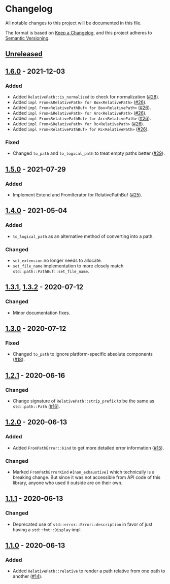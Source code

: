 # Changelog

All notable changes to this project will be documented in this file.

The format is based on [Keep a Changelog](https://keepachangelog.com/en/1.0.0/),
and this project adheres to [Semantic Versioning](https://semver.org/spec/v2.0.0.html).

## [Unreleased]

## [1.6.0] - 2021-12-03

### Added
* Added `RelativePath::is_normalized` to check for normalization ([#28]).
* Added `impl From<&RelativePath> for Box<RelativePath>` ([#26]).
* Added `impl From<RelativePathBuf> for Box<RelativePath>` ([#26]).
* Added `impl From<&RelativePath> for Arc<RelativePath>` ([#26]).
* Added `impl From<RelativePathBuf> for Arc<RelativePath>` ([#26]).
* Added `impl From<&RelativePath> for Rc<RelativePath>` ([#26]).
* Added `impl From<RelativePathBuf> for Rc<RelativePath>` ([#26]).

### Fixed
* Changed `to_path` and `to_logical_path` to treat empty paths better ([#29]).

[#29]: https://github.com/udoprog/relative-path/pull/29
[#28]: https://github.com/udoprog/relative-path/pull/28
[#26]: https://github.com/udoprog/relative-path/pull/26

## [1.5.0] - 2021-07-29

### Added
* Implement Extend and FromIterator for RelativePathBuf ([#25]).

[#25]: https://github.com/udoprog/relative-path/pull/25

## [1.4.0] - 2021-05-04

### Added
* `to_logical_path` as an alternative method of converting into a path.

### Changed
* `set_extension` no longer needs to allocate.
* `set_file_name` implementation to more closely match
  `std::path::PathBuf::set_file_name`.

## [1.3.1], [1.3.2] - 2020-07-12

### Changed
* Minor documentation fixes.

## [1.3.0] - 2020-07-12

### Fixed
* Changed `to_path` to ignore platform-specific absolute components ([#18]).

[#18]: https://github.com/udoprog/relative-path/pull/18

## [1.2.1] - 2020-06-16

### Changed
* Change signature of `RelativePath::strip_prefix` to be the same as `std::path::Path` ([#16]).

## [1.2.0] - 2020-06-13

### Added
* Added `FromPathError::kind` to get more detailed error information ([#15]).

### Changed
* Marked `FromPathErrorKind` `#[non_exhaustive]` which technically is a breaking
  change. But since it was not accessible from API code of this library, anyone
  who used it outside are on their own.

## [1.1.1] - 2020-06-13

### Changed
* Deprecated use of `std::error::Error::description` in favor of just having a `std::fmt::Display` impl.

## [1.1.0] - 2020-06-13

### Added
* Added `RelativePath::relative` to render a path relative from one path to another ([#14]).

[#16]: https://github.com/udoprog/relative-path/pull/16
[#15]: https://github.com/udoprog/relative-path/pull/15
[#14]: https://github.com/udoprog/relative-path/pull/14

[Unreleased]: https://github.com/udoprog/relative-path/compare/1.6.0...master
[1.6.0]: https://github.com/udoprog/relative-path/compare/1.5.0...1.6.0
[1.5.0]: https://github.com/udoprog/relative-path/compare/1.4.0...1.5.0
[1.4.0]: https://github.com/udoprog/relative-path/compare/1.3.2...1.4.0
[1.3.2]: https://github.com/udoprog/relative-path/compare/1.3.1...1.3.2
[1.3.1]: https://github.com/udoprog/relative-path/compare/1.3.0...1.3.1
[1.3.0]: https://github.com/udoprog/relative-path/compare/1.2.1...1.3.0
[1.2.1]: https://github.com/udoprog/relative-path/compare/1.2.0...1.2.1
[1.2.0]: https://github.com/udoprog/relative-path/compare/1.1.1...1.2.0
[1.1.1]: https://github.com/udoprog/relative-path/compare/1.1.0...1.1.1
[1.1.0]: https://github.com/udoprog/relative-path/compare/1.0.0...1.1.0
